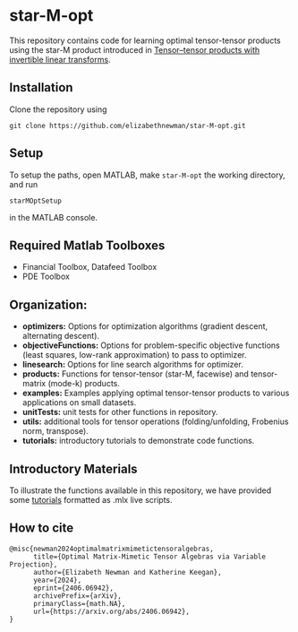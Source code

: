 # star-M-opt
This repository contains code for learning optimal tensor-tensor products using the star-M product introduced in [Tensor–tensor products with invertible linear transforms](https://www.sciencedirect.com/science/article/pii/S0024379515004358). 

## Installation

Clone the repository using
```
git clone https://github.com/elizabethnewman/star-M-opt.git
```

## Setup

To setup the paths, open MATLAB, make ```star-M-opt``` the working directory, and run 
```
starMOptSetup
```
in the MATLAB console.


## Required Matlab Toolboxes

* Financial Toolbox, Datafeed Toolbox
* PDE Toolbox

## Organization:

- **optimizers:** Options for optimization algorithms (gradient descent, alternating descent).
- **objectiveFunctions:** Options for problem-specific objective functions (least squares, low-rank approximation) to pass to optimizer.
- **linesearch:** Options for line search algorithms for optimizer.
- **products:** Functions for tensor-tensor (star-M, facewise) and tensor-matrix (mode-k) products.
- **examples:** Examples applying optimal tensor-tensor products to various applications on small datasets.
- **unitTests:** unit tests for other functions in repository.
- **utils:** additional tools for tensor operations (folding/unfolding, Frobenius norm, transpose).
- **tutorials:** introductory tutorials to demonstrate code functions.

## Introductory Materials

To illustrate the functions available in this repository, we have provided some [tutorials](https://github.com/elizabethnewman/star-M-opt/tree/main/tutorials) formatted as .mlx live scripts.

## How to cite

```
@misc{newman2024optimalmatrixmimetictensoralgebras,
      title={Optimal Matrix-Mimetic Tensor Algebras via Variable Projection}, 
      author={Elizabeth Newman and Katherine Keegan},
      year={2024},
      eprint={2406.06942},
      archivePrefix={arXiv},
      primaryClass={math.NA},
      url={https://arxiv.org/abs/2406.06942}, 
}
```

